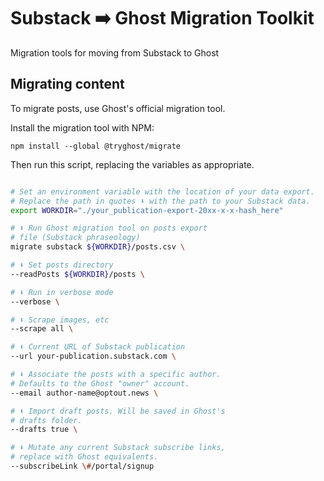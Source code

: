 # Substack ➡️ Ghost Migration Toolkit

Migration tools for moving from Substack to Ghost


## Migrating content

To migrate posts, use Ghost's official migration tool.

Install the migration tool with NPM:

`npm install --global @tryghost/migrate`


Then run this script, replacing the variables as appropriate.

```bash

# Set an environment variable with the location of your data export.
# Replace the path in quotes ⬇️ with the path to your Substack data.
export WORKDIR="./your_publication-export-20xx-x-x-hash_here"

# ⬇️ Run Ghost migration tool on posts export
# file (Substack phraseology)
migrate substack ${WORKDIR}/posts.csv \

# ⬇️ Set posts directory
--readPosts ${WORKDIR}/posts \

# ⬇️ Run in verbose mode
--verbose \

# ⬇️ Scrape images, etc
--scrape all \

# ⬇️ Current URL of Substack publication
--url your-publication.substack.com \

# ⬇️ Associate the posts with a specific author.
# Defaults to the Ghost "owner" account.
--email author-name@optout.news \

# ⬇️ Import draft posts. Will be saved in Ghost's
# drafts folder.
--drafts true \

# ⬇️ Mutate any current Substack subscribe links,
# replace with Ghost equivalents.
--subscribeLink \#/portal/signup 

```